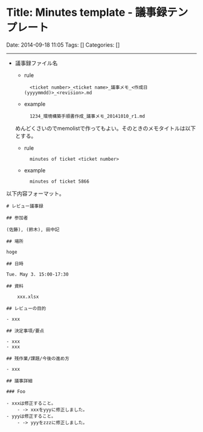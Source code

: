 # Title: Minutes template - 議事録テンプレート

Date: 2014-09-18 11:05
Tags: []
Categories: []

---

- 議事録ファイル名
    - rule

            <ticket number>_<ticket name>_議事メモ_<作成日(yyyymmdd)>_<revision>.md

    - example

            1234_環境構築手順書作成_議事メモ_20141010_r1.md

    めんどくさいのでmemolistで作ってもよい。そのときのメモタイトルは以下とする。
    - rule

            minutes of ticket <ticket number>

    - example

            minutes of ticket 5866

以下内容フォーマット。

```
# レビュー議事録

## 参加者

(佐藤), (鈴木), 田中記

## 場所

hoge

## 日時

Tue. May 3. 15:00-17:30

## 資料

    xxx.xlsx

## レビューの目的

- xxx

## 決定事項/要点

- xxx
- xxx

## 残作業/課題/今後の進め方

- xxx

## 議事詳細

### Foo

- xxxは修正すること。
    - -> xxxをyyyに修正しました。
- yyyは修正すること。
    - -> yyyをzzzに修正しました。
```
